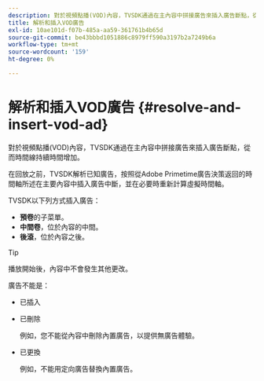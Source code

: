 ```yaml
---
description: 對於視頻點播(VOD)內容，TVSDK通過在主內容中拼接廣告來插入廣告斷點，從而時間線持續時間增加。
title: 解析和插入VOD廣告
exl-id: 10ae101d-f07b-485a-aa59-361761b4b65d
source-git-commit: be43bbbd1051886c8979ff590a3197b2a7249b6a
workflow-type: tm+mt
source-wordcount: '159'
ht-degree: 0%

---
```


# 解析和插入VOD廣告 {#resolve-and-insert-vod-ad}

對於視頻點播(VOD)內容，TVSDK通過在主內容中拼接廣告來插入廣告斷點，從而時間線持續時間增加。

在回放之前，TVSDK解析已知廣告，按照從Adobe Primetime廣告決策返回的時間軸所述在主要內容中插入廣告中斷，並在必要時重新計算虛擬時間軸。

TVSDK以下列方式插入廣告：

* **預卷**&#x200B;的子菜單。
* **中間卷**，位於內容的中間。
* **後滾**，位於內容之後。

>[!TIP]
>
>播放開始後，內容中不會發生其他更改。

廣告不能是：

* 已插入
* 已刪除

   例如，您不能從內容中刪除內置廣告，以提供無廣告體驗。
* 已更換

   例如，不能用定向廣告替換內置廣告。
